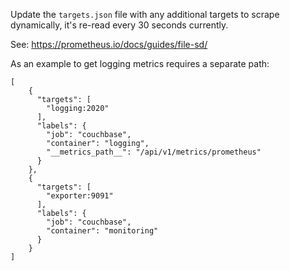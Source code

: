 Update the `targets.json` file with any additional targets to scrape dynamically, it's re-read every 30 seconds currently.

See: https://prometheus.io/docs/guides/file-sd/

As an example to get logging metrics requires a separate path:
```
[
    {
      "targets": [
        "logging:2020"
      ],
      "labels": {
        "job": "couchbase",
        "container": "logging",
        "__metrics_path__": "/api/v1/metrics/prometheus"
      }
    },
    {
      "targets": [
        "exporter:9091"
      ],
      "labels": {
        "job": "couchbase",
        "container": "monitoring"
      }
    }
]
```